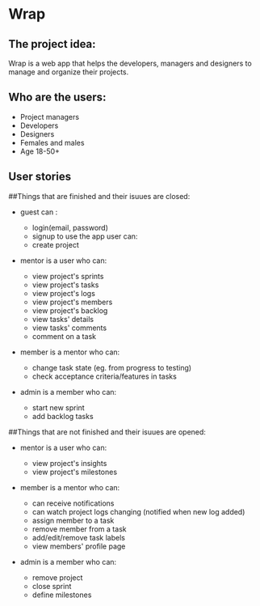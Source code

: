 # Wrap 
## The project idea: 
Wrap is a web app that helps the developers, managers and designers to manage and organize their projects.

## Who are the users:
- Project managers
- Developers
- Designers
- Females and males
- Age 18-50+

## User stories
  
 ##Things that are  finished and their isuues are closed:
  * guest can :
    * login(email, password)
    * signup to use the app
      user can:
    * create project


  * mentor is a user who can:
    * view project's sprints
    * view project's tasks
    * view project's logs
    * view project's members
    * view project's backlog
    * view tasks' details
    * view tasks' comments
    * comment on a task

  * member is a mentor who can:
    * change task state (eg. from progress to testing)
    * check acceptance criteria/features in tasks

  * admin is a member who can:
    * start new sprint
    * add backlog tasks

  
##Things that are not finished and their isuues are opened:
  * mentor is a user who can:
    * view project's insights
    * view project's milestones
  
  * member is a mentor who can:
     * can receive notifications
     * can watch project logs changing (notified when new log added)
     * assign member to a task
     * remove member from a task
     * add/edit/remove task labels
     * view members' profile page
  * admin is a member who can:
    * remove project
    * close sprint
    * define milestones  

